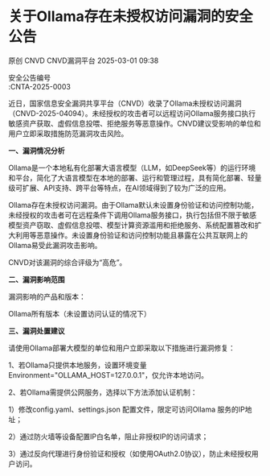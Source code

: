 #  关于Ollama存在未授权访问漏洞的安全公告   
原创 CNVD  CNVD漏洞平台   2025-03-01 09:38  
  
安全公告编号  
:CNTA-2025-0003  
  
近日，国家信息安全漏洞共享平台（CNVD）收录了Ollama未授权访问漏洞（CNVD-2025-04094）。未经授权的攻击者可以远程访问Ollama服务接口执行敏感资产获取、虚假信息投喂、拒绝服务等恶意操作。CNVD建议受影响的单位和用户立即采取措施防范漏洞攻击风险。  
  
**一、漏洞情况分析**  
  
Ollama是一个本地私有化部署大语言模型（LLM，如DeepSeek等）的运行环境和平台，简化了大语言模型在本地的部署、运行和管理过程，具有简化部署、轻量级可扩展、API支持、跨平台等特点，在AI领域得到了较为广泛的应用。  
  
Ollama存在未授权访问漏洞。由于Ollama默认未设置身份验证和访问控制功能，未经授权的攻击者可在远程条件下调用Ollama服务接口，执行包括但不限于敏感模型资产窃取、虚假信息投喂、模型计算资源滥用和拒绝服务、系统配置篡改和扩大利用等恶意操作。未设置身份验证和访问控制功能且暴露在公共互联网上的Ollama易受此漏洞攻击影响。  
  
CNVD对该漏洞的综合评级为“高危”。  
  
**二、漏洞影响范围**  
  
漏洞影响的产品和版本：  
  
Ollama所有版本（未设置访问认证的情况下）  
  
**三、漏洞处置建议**  
  
请使用Ollama部署大模型的单位和用户立即采取以下措施进行漏洞修复：  
  
1、若Ollama只提供本地服务，设置环境变量Environment="OLLAMA_HOST=127.0.0.1"，仅允许本地访问。  
  
2、若Ollama需提供公网服务，选择以下方法添加认证机制：  
  
1）修改config.yaml、settings.json 配置文件，限定可访问Ollama 服务的IP地址；  
  
2）通过防火墙等设备配置IP白名单，阻止非授权IP的访问请求；  
  
3）通过反向代理进行身份验证和授权（如使用OAuth2.0协议），防止未经授权用户访问。  
  
